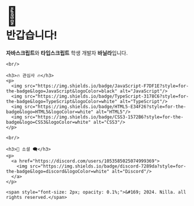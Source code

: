 <!DOCTYPE html>
<html lang="en">
<head>
  <meta charset="UTF-8">
  <meta name="viewport" content="width=device-width, initial-scale=1.0">
  <title>Your Page Title</title>
  <style>
    body {
      display: flex;
      align-items: center;
      justify-content: center;
      height: 100vh;
      margin: 0;
    }

    .container {
      text-align: center;
    }
  </style>
</head>
<body>
  <div class="container">
    <h1><a style="font-size: 50px;">👋</a><br>반갑습니다! </h1>
    <p><strong>자바스크립트</strong>와 <strong>타입스크립트</strong> 학생 개발자 <strong>바닐라</strong>입니다.</p>

    <br/>

    <h3>🔥 관심사 🔥</h3>
    <p>
      <img src="https://img.shields.io/badge/JavaScript-F7DF1E?style=for-the-badge&logo=JavaScript&logoColor=black" alt="JavaScript"/> 
      <img src="https://img.shields.io/badge/TypeScript-3178C6?style=for-the-badge&logo=TypeScript&logoColor=white" alt="TypeScript"/> 
      <img src="https://img.shields.io/badge/HTML5-E34F26?style=for-the-badge&logo=HTML5&logoColor=white" alt="HTML5"/>
      <img src="https://img.shields.io/badge/CSS3-1572B6?style=for-the-badge&logo=CSS3&logoColor=white" alt="CSS3"/>
    </p>

    <br/>

    <h3>💬 소셜 🗨️</h3>
    <p>
      <a href="https://discord.com/users/1053585025074999369">
        <img src="https://img.shields.io/badge/discord-7289da?style=for-the-badge&logo=discord&logoColor=white" alt="Discord"/> 
      </a>
    </p>
    
    <span style="font-size: 2px; opacity: 0.1%;">&#169; 2024. Nilla. all rights reserved.</span>
  </div>
</body>
</html>

